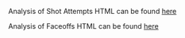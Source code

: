 Analysis of Shot Attempts HTML can be found [here](Shots.html)

Analysis of Faceoffs HTML can be found [here](Faceoffs.html)
